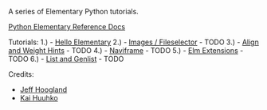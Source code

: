 A series of Elementary Python tutorials.

[Python Elementary Reference Docs](https://build.enlightenment.org/job/base_pyefl_build/lastSuccessfulBuild/artifact/build/sphinx/html/index.html)

Tutorials:
1.) - [Hello Elementary](http://it.toolbox.com/blogs/enlightenment/pyefl-tutorial-1-hello-elementary-65743)
2.) - [Images / Fileselector]() - TODO
3.) - [Align and Weight Hints]() - TODO
4.) - [Naviframe]() - TODO
5.) - [Elm Extensions]() - TODO
6.) - [List and Genlist]() - TODO

Credits: 
- [Jeff Hoogland](http://www.jeffhoogland.com/)
- [Kai Huuhko](https://github.com/kaihu)
